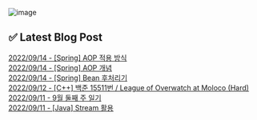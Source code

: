 ![image](https://user-images.githubusercontent.com/76645095/162124599-f9d701d6-e523-49c4-a6ce-193dc38f1026.png)

## ✅ Latest Blog Post

[2022/09/14 - [Spring] AOP 적용 방식](http://blog.naver.com/ds4ouj/222874514175) <br/>
[2022/09/14 - [Spring] AOP 개념](http://blog.naver.com/ds4ouj/222874477691) <br/>
[2022/09/14 - [Spring] Bean 후처리기](http://blog.naver.com/ds4ouj/222874335433) <br/>
[2022/09/12 - [C++] 백준 15511번 / League of Overwatch at Moloco (Hard)](http://blog.naver.com/ds4ouj/222872557114) <br/>
[2022/09/11 - 9월 둘째 주 일기](http://blog.naver.com/ds4ouj/222872103860) <br/>
[2022/09/11 - [Java] Stream 활용](http://blog.naver.com/ds4ouj/222871906902) <br/>
